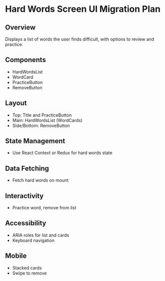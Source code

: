 # Hard Words Screen UI Migration Plan

## Overview

Displays a list of words the user finds difficult, with options to review and practice.

## Components

- HardWordsList
- WordCard
- PracticeButton
- RemoveButton

## Layout

- Top: Title and PracticeButton
- Main: HardWordsList (WordCards)
- Side/Bottom: RemoveButton

## State Management

- Use React Context or Redux for hard words state

## Data Fetching

- Fetch hard words on mount

## Interactivity

- Practice word, remove from list

## Accessibility

- ARIA roles for list and cards
- Keyboard navigation

## Mobile

- Stacked cards
- Swipe to remove

